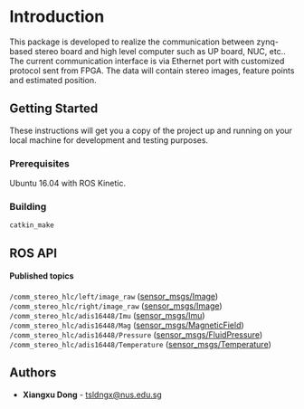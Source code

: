 # Introduction

This package is developed to realize the communication between zynq-based stereo board and high level computer such as UP board, NUC, etc.. The current communication interface is via Ethernet port with customized protocol sent from FPGA. The data will contain stereo images, feature points and estimated position. 

## Getting Started

These instructions will get you a copy of the project up and running on your local machine for development and testing purposes.

### Prerequisites

Ubuntu 16.04 with ROS Kinetic.

### Building

```
catkin_make
```
## ROS API


#### Published topics

`/comm_stereo_hlc/left/image_raw` ([sensor_msgs/Image](http://docs.ros.org/api/sensor_msgs/html/msg/Image.html))
`/comm_stereo_hlc/right/image_raw` ([sensor_msgs/Image](http://docs.ros.org/api/sensor_msgs/html/msg/Image.html))
`/comm_stereo_hlc/adis16448/Imu` ([sensor_msgs/Imu](http://docs.ros.org/api/sensor_msgs/html/msg/Imu.html))
`/comm_stereo_hlc/adis16448/Mag` ([sensor_msgs/MagneticField](http://docs.ros.org/api/sensor_msgs/html/msg/MagneticField.html))
`/comm_stereo_hlc/adis16448/Pressure` ([sensor_msgs/FluidPressure](http://docs.ros.org/api/sensor_msgs/html/msg/FluidPressure.html))
`/comm_stereo_hlc/adis16448/Temperature` ([sensor_msgs/Temperature](http://docs.ros.org/api/sensor_msgs/html/msg/Temperature.html))
## Authors

* **Xiangxu Dong** - tsldngx@nus.edu.sg
